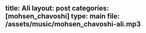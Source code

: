 title: Ali
layout: post
categories: [mohsen_chavoshi]
type: main
file: /assets/music/mohsen_chavoshi-ali.mp3
---